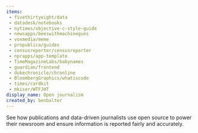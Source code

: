 ```yaml
---
items:
 - fivethirtyeight/data
 - datadesk/notebooks
 - nytimes/objective-c-style-guide
 - newsapps/beeswithmachineguns
 - voxmedia/meme
 - propublica/guides
 - censusreporter/censusreporter
 - nprapps/app-template
 - TimeMagazineLabs/babynames
 - guardian/frontend
 - dukechronicle/chronline
 - BloombergGraphics/whatiscode
 - times/cardkit
 - mkiser/WTFJHT
display_name: Open journalism
created_by: benbalter
---
```

See how publications and data-driven journalists use open source to power their newsroom and ensure information is reported fairly and accurately.
